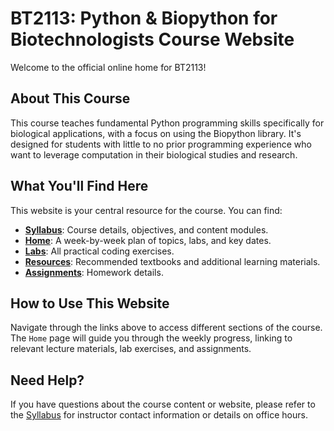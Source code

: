 # BT2113: Python & Biopython for Biotechnologists Course Website

Welcome to the official online home for BT2113!

## About This Course

This course teaches fundamental Python programming skills specifically for biological applications, with a focus on using the Biopython library. It's designed for students with little to no prior programming experience who want to leverage computation in their biological studies and research.

## What You'll Find Here

This website is your central resource for the course. You can find:

* **[Syllabus](syllabus.md)**: Course details, objectives, and content modules.
* **[Home](schedule.md)**: A week-by-week plan of topics, labs, and key dates.
* **[Labs](labs.md)**: All practical coding exercises.
* **[Resources](resources.md)**: Recommended textbooks and additional learning materials.
* **[Assignments](assignments.md)**: Homework details.

## How to Use This Website

Navigate through the links above to access different sections of the course. The `Home` page will guide you through the weekly progress, linking to relevant lecture materials, lab exercises, and assignments.

## Need Help?

If you have questions about the course content or website, please refer to the [Syllabus](syllabus.md) for instructor contact information or details on office hours.
